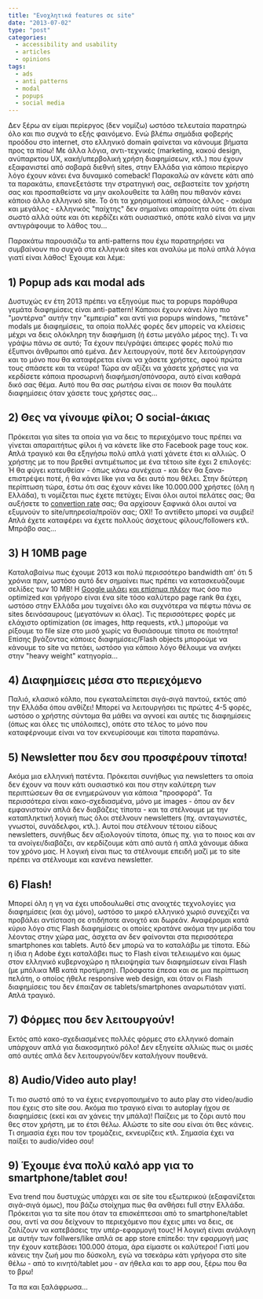 ```yaml
---
title: "Ενοχλητικά features σε site"
date: "2013-07-02"
type: "post"
categories:
  - accessibility and usability
  - articles
  - opinions
tags:
  - ads
  - anti patterns
  - modal
  - popups
  - social media
---
```


Δεν ξέρω αν είμαι περίεργος (δεν νομίζω) ωστόσο τελευταία παρατηρώ όλο και πιο συχνά το εξής φαινόμενο. Ενώ βλέπω σημάδια φοβερής προόδου στο internet, στο ελληνικό domain φαίνεται να κάνουμε βήματα προς τα πίσω! Με άλλα λόγια, αντι-τεχνικές (marketing, κακού design, ανύπαρκτου UX, κακή/υπερβολική χρήση διαφημίσεων, κτλ.) που έχουν εξαφανιστεί από σοβαρά διεθνή sites, στην Ελλάδα για κάποιο περίεργο λόγο έχουν κάνει ένα δυναμικό comeback! Παρακαλώ αν κάνετε κάτι από τα παρακάτω, επανεξετάστε την στρατηγική σας, σεβαστείτε τον χρήστη σας και προσπαθείστε να μην ακολουθείτε τα λάθη που πιθανόν κάνει κάποιο άλλο ελληνικό site. Το ότι τα χρησιμοποιεί κάποιος άλλος - ακόμα και μεγάλος - ελληνικός "παίχτης" δεν σημαίνει απαραίτητα ούτε ότι είναι σωστό αλλά ούτε και ότι κερδίζει κάτι ουσιαστικό, οπότε καλό είναι να μην αντιγράφουμε το λάθος του...

Παρακάτω παρουσιάζω τα anti-patterns που έχω παρατηρήσει να συμβαίνουν πιο συχνά στα ελληνικά sites και αναλύω με πολύ απλά λόγια γιατί είναι λάθος! Έχουμε και λέμε:

## 1) Popup ads και modal ads

Δυστυχώς εν έτη 2013 πρέπει να εξηγούμε πως τα popups παράθυρα γεμάτα διαφημίσεις είναι anti-pattern! Κάποιοι έχουν κάνει λίγο πιο "μοντέρνα" αυτήν την "εμπειρία" και αντί για popups windows, "πετάνε" modals με διαφημίσεις, τα οποία πολλές φορές δεν μπορείς να κλείσεις μέχρι να δεις ολόκληρη την διαφήμιση (ή έστω μεγάλο μέρος της). Τι να γράψω πάνω σε αυτό; Τα έχουν πει/γράψει άπειρες φορές πολύ πιο έξυπνοι άνθρωποι από εμένα. Δεν λειτουργούν, ποτέ δεν λειτούργησαν και το μόνο που θα καταφέρεται είναι να χάσετε χρήστες, αφού πρώτα τους σπάσετε και τα νεύρα! Τώρα αν αξίζει να χάσετε χρήστες για να κερδίσετε κάποια προσωρινή διαφήμιση/σπόνσορα, αυτό είναι καθαρά δικό σας θέμα. Αυτό που θα σας ρωτήσω είναι σε ποιον θα πουλάτε διαφημίσεις όταν χάσετε τους χρήστες σας...

## 2) Θες να γίνουμε φίλοι; O social-άκιας

Πρόκειται για sites τα οποία για να δεις το περιεχόμενο τους πρέπει να γίνεται απαραιτήτως φίλοι ή να κάνετε like στο Facebook page τους κοκ. Απλά τραγικό και θα εξηγήσω πολύ απλά γιατί χάνετε έτσι κι αλλιώς. Ο χρήστης με το που βρεθεί αντιμέτωπος με ένα τέτοιο site έχει 2 επιλογές: Ή θα φύγει κατευθείαν - όπως κάνω συνέχεια - και δεν θα ξανα-επιστρέψει ποτέ, ή θα κάνει like για να δει αυτό που θέλει. Στην δεύτερη περίπτωση τώρα, έστω ότι σας έχουν κάνει like 10.000.000 χρήστες (όλη η Ελλάδα), τι νομίζεται πως έχετε πετύχει; Είναι όλοι αυτοί πελάτες σας; Θα αυξήσετε το [convertion rate](http://en.wikipedia.org/wiki/Conversion_rate "Conversion Rate") σας; Θα αρχίσουν ξαφνικά όλοι αυτοί να εξυμνούν το site/υπηρεσία/προϊόν σας; OXI! Το αντίθετο μπορεί να συμβεί! Απλά έχετε καταφέρει να έχετε πολλούς άσχετους φίλους/followers κτλ. Μπράβο σας...

## 3) Η 10MB page

Καταλαβαίνω πως έχουμε 2013 και πολύ περισσότερο bandwidth απ' ότι 5 χρόνια πριν, ωστόσο αυτό δεν σημαίνει πως πρέπει να κατασκευάζουμε σελίδες των 10 MB! Η [Google μιλάει](http://googlewebmastercentral.blogspot.gr/2010/04/using-site-speed-in-web-search-ranking.html "Using site speed in web search ranking") [και επίσημα πλέον](http://www.mattcutts.com/blog/site-speed/ "Google incorporating site speed in search rankings") πως όσο πιο optimized και γρήγορο είναι ένα site τόσο καλύτερο page rank θα έχει, ωστόσο στην Ελλάδα μου τυχαίνει όλο και συχνότερα να πέφτω πάνω σε sites δεινόσαυρους (μεγατόνων κι όλας). Τις περισσότερες φορές με ελάχιστο optimization (σε images, http requests, κτλ.) μπορούμε να ρίξουμε το file size στο μισό χωρίς να θυσιάσουμε τίποτα σε ποιότητα! Επίσης βγάζοντας κάποιες διαφημίσεις/Flash objects μπορούμε να κάνουμε το site να πετάει, ωστόσο για κάποιο λόγο θέλουμε να ανήκει στην "heavy weight" κατηγορία...

## 4) Διαφημίσεις μέσα στο περιεχόμενο

Παλιό, κλασικό κόλπο, που εγκαταλείπεται σιγά-σιγά παντού, εκτός από την Ελλάδα όπου ανθίζει! Μπορεί να λειτουργήσει τις πρώτες 4-5 φορές, ωστόσο ο χρήστης σύντομα θα μάθει να αγνοεί και αυτές τις διαφημίσεις (όπως και όλες τις υπόλοιπες), οπότε στο τέλος το μόνο που καταφέρνουμε είναι να τον εκνευρίσουμε και τίποτα παραπάνω.

## 5) Νewsletter που δεν σου προσφέρουν τίποτα!

Ακόμα μια ελληνική πατέντα. Πρόκειται συνήθως για newsletters τα οποία δεν έχουν να πουν κάτι ουσιαστικό και που στην καλύτερη των περιπτώσεων θα σε ενημερώνουν για κάποια "προσφορά". Τα περισσότερα είναι κακο-σχεδιασμένα, μόνο με images - όπου αν δεν εμφανιστούν απλά δεν διαβάζεις τίποτα - και τα στέλνουμε με την καταπληκτική λογική πως όλοι στέλνουν newsletters (πχ. ανταγωνιστές, γνωστοί, συνάδελφοι, κτλ.). Αυτοί που στέλνουν τέτοιου είδους newsletters, συνήθως δεν αξιολογούν τίποτα, όπως πχ. για το ποιος και αν τα ανοίγει/διαβάζει, αν κερδίζουμε κάτι από αυτά ή απλά χάνουμε άδικα τον χρόνο μας. Η λογική είναι πως τα στέλνουμε επειδή μαζί με το site πρέπει να στέλνουμε και κανένα newsletter.

## 6) Flash!

Μπορεί όλη η γη να έχει υποδουλωθεί στις ανοιχτές τεχνολογίες για διαφημίσεις (και όχι μόνο), ωστόσο το μικρό ελληνικό χωριό συνεχίζει να προβάλει αντίσταση σε οτιδήποτε ανοιχτό και δωρεάν. Αναφέρομαι κατά κύριο λόγο στις Flash διαφημίσεις οι οποίες κρατάνε ακόμα την μερίδα του λέοντας στην χώρα μας, άσχετα αν δεν φαίνονται στα περισσότερα smartphones και tablets. Αυτό δεν μπορώ να το καταλάβω με τίποτα. Εδώ η ίδια η Adobe έχει καταλάβει πως το Flash είναι τελειωμένο και όμως στον ελληνικό κυβερνοχώρο η πλειοψηφία των διαφημίσεων είναι Flash (με μπόλικα MB κατά προτίμηση). Πρόσφατα έπεσα και σε μια περίπτωση πελάτη, ο οποίος ήθελε responsive web design, και όταν οι Flash διαφημίσεις του δεν έπαιζαν σε tablets/smartphones αναρωτιόταν γιατί. Απλά τραγικό.

## 7) Φόρμες που δεν λειτουργούν!

Εκτός από κακο-σχεδιασμένες πολλές φόρμες στο ελληνικό domain υπάρχουν απλά για διακοσμητικό ρόλο! Δεν εξηγείτε αλλιώς πως οι μισές από αυτές απλά δεν λειτουργούν/δεν καταλήγουν πουθενά.

## 8) Αudio/Video auto play!

Τι πιο σωστό από το να έχεις ενεργοποιημένο το auto play στο video/audio που έχεις στο site σου. Ακόμα πιο τραγικό είναι το autoplay ήχου σε διαφημίσεις (εκεί και αν χάνεις την μπάλα)! Παίζεις με το ζόρι αυτό που θες στον χρήστη, με το έτσι θέλω. Αλώστε το site σου είναι ότι θες κάνεις. Τι σημασία έχει που τον τρομάζεις, εκνευρίζεις κτλ. Σημασία έχει να παίξει το audio/video σου!

## 9) Έχουμε ένα πολύ καλό app για το smartphone/tablet σου!

Ένα trend που δυστυχώς υπάρχει και σε site του εξωτερικού (εξαφανίζεται σιγά-σιγά όμως), που βάζω στοίχημα πως θα ανθήσει full στην Ελλάδα. Πρόκειται για τα site που όταν τα επισκέπτεσαι από το smartphone/tablet σου, αντί να σου δείχνουν το περιεχόμενο που έχεις μπει να δεις, σε ζαλίζουν να κατεβάσεις την υπέρ-εφαρμογή τους! Η λογική είναι ανάλογη με αυτήν των follwers/like απλά σε app store επίπεδο: την εφαρμογή μας την έχουν κατεβάσει 100.000 άτομα, άρα είμαστε οι καλύτεροι! Γιατί μου κάνεις την ζωή μου πιο δύσκολη, εγώ να τσεκάρω κάτι γρήγορα στο site θέλω - από το κινητό/tablet μου - αν ήθελα και το app σου, ξέρω που θα το βρω!

Τα πα και ξαλάφρωσα...
